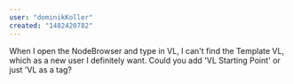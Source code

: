 ```yaml
---
user: "dominikKoller"
created: "1482420782"
---
```


When I open the NodeBrowser and type in VL, I can't find the Template VL, which as a new user I definitely want. Could you add 'VL Starting Point' or just 'VL as a tag?
